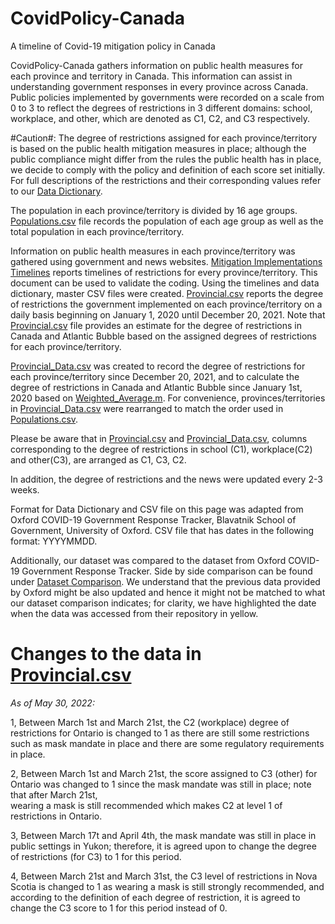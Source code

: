 # CovidPolicy-Canada
A timeline of Covid-19 mitigation policy in Canada

CovidPolicy-Canada gathers information on public health measures for each province and territory in Canada. This information can assist in understanding government responses in every province across Canada. Public policies implemented by governments were recorded on a scale from 0 to 3 to reflect the degrees of restrictions in 3 different domains: school, workplace, and other, which are denoted as C1, C2, and C3 respectively. 

#Caution#: The degree of restrictions assigned for each province/territory is based on the public health mitigation measures in place; although the public compliance might differ from the rules the public health has in place, we decide to comply with the policy and definition of each score set initially. For full descriptions of the restrictions and their corresponding values refer to our [Data Dictionary](https://github.com/ddick8/CovidPolicy-Canada/blob/main/Data%20Dictionary.md). 

The population in each province/territory is divided by 16 age groups. [Populations.csv](https://github.com/ddick8/CovidPolicy-Canada/blob/main/Data%20Archive/Populations.csv) file records the population of each age group as well as the total population in each province/territory.

Information on public health measures in each province/territory was gathered using government and news websites. [Mitigation Implementations Timelines](https://github.com/ddick8/CovidPolicy-Canada/blob/main/Data%20Archive/Mitigation%20implementations%20timelines.xlsx) reports timelines of restrictions for every province/territory. This document can be used to validate the coding. Using the timelines and data dictionary, master CSV files were created. [Provincial.csv](https://github.com/ddick8/CovidPolicy-Canada/blob/main/Data/Provincial.csv) reports the degree of restrictions the government implemented on each province/territory on a daily basis beginning on January 1, 2020 until December 20, 2021. Note that [Provincial.csv](https://github.com/ddick8/CovidPolicy-Canada/blob/main/Data/Provincial.csv) file provides an estimate for the degree of restrictions in Canada and Atlantic Bubble based on the assigned degrees of restrictions for each province/territory. 

[Provincial_Data.csv](https://github.com/ddick8/CovidPolicy-Canada/blob/main/Data/Provincial_Data.csv) was created to record the degree of restrictions for each province/territory since December 20, 2021, and to calculate the degree of restrictions in Canada and Atlantic Bubble since January 1st, 2020 based on [Weighted_Average.m](https://github.com/ddick8/CovidPolicy-Canada/blob/main/Code/Weighted_Average.m). For convenience, provinces/territories in [Provincial_Data.csv](https://github.com/ddick8/CovidPolicy-Canada/blob/main/Data/Provincial_Data.csv) were rearranged to match the order used in [Populations.csv](https://github.com/ddick8/CovidPolicy-Canada/blob/main/Data%20Archive/Populations.csv).

Please be aware that in [Provincial.csv](https://github.com/ddick8/CovidPolicy-Canada/blob/main/Data/Provincial.csv) and [Provincial_Data.csv](https://github.com/ddick8/CovidPolicy-Canada/blob/main/Data/Provincial_Data.csv), columns corresponding to the degree of restrictions in school (C1), workplace(C2) and other(C3), are arranged as C1, C3, C2. 

In addition, the degree of restrictions and the news were updated every 2-3 weeks. 

Format for Data Dictionary and CSV file on this page was adapted from Oxford COVID-19 Government Response Tracker, Blavatnik School of Government, University of Oxford. CSV file that has dates in the following format: YYYYMMDD. 

Additionally, our dataset was compared to the dataset from Oxford COVID-19 Government Response Tracker. Side by side comparison can be found under [Dataset Comparison](https://github.com/ddick8/CovidPolicy-Canada/blob/main/Data%20Archive/Dataset%20comparison-new.xls). We understand that the previous data provided by Oxford might be also updated and hence it might not be matched to what our dataset comparison indicates; for clarity, we have highlighted the date when the data was accessed from their repository in yellow.



# Changes to the data in [Provincial.csv](https://github.com/ddick8/CovidPolicy-Canada/blob/main/Data/Provincial.csv)


*As of May 30, 2022:*


1, Between March 1st and March 21st, the C2 (workplace) degree of restrictions for Ontario is changed to 1 as there are still some restrictions such as mask mandate in place and there are some regulatory requirements in place. 

2, Between March 1st and March 21st, the score assigned to C3 (other) for Ontario was 
changed to 1 since the mask mandate was still in place; note that after March 21st,  
wearing a mask is still recommended which makes C2 at level 1 of restrictions in Ontario. 

3, Between March 17t and April 4th, the mask mandate was still in place in public settings in Yukon; therefore, it is agreed upon to change the degree of restrictions (for C3) to 1 for this period. 

4, Between March 21st and March 31st, the C3 level of restrictions in Nova Scotia is changed to 1 as wearing a mask is still strongly recommended, and according to the definition of each degree of restriction, it is agreed to change the C3 score to 1 for this period instead of 0. 

